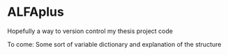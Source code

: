 # ALFAplus
Hopefully a way to version control my thesis project code

To come: Some sort of variable dictionary and explanation of the structure